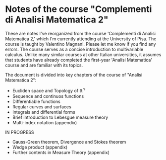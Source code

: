 # Notes of the course "Complementi di Analisi Matematica 2"

These are notes I've reorganized from the course 'Complementi di Analisi Matematica 2,' which I'm currently attending at the University of Pisa. The course is taught by Valentino Magnani.
Please let me know if you find any errors. The course serves as a concise introduction to multivariable calculus. Unlike many similar courses at other Italian universities, it assumes that students have already completed the first-year 'Analisi Matematica' course and are familiar with its topics.

The document is divided into key chapters of the course of "Analisi Matematica 2":
* Eucliden space and Topology of $\mathbb{R}^n$
* Sequence and continuos functions
* Differentiable functions
* Regular curves and surfaces
* Integrals and differential forms
* Brief introduction to Lebesgue measure theory
* Multi-index notation (appendix)

IN PROGRESS
* Gauss-Green theorem, Divergence and Stokes theorem
* Wedge product (appendix)
* Further contents in Measure Theory (appendix)
